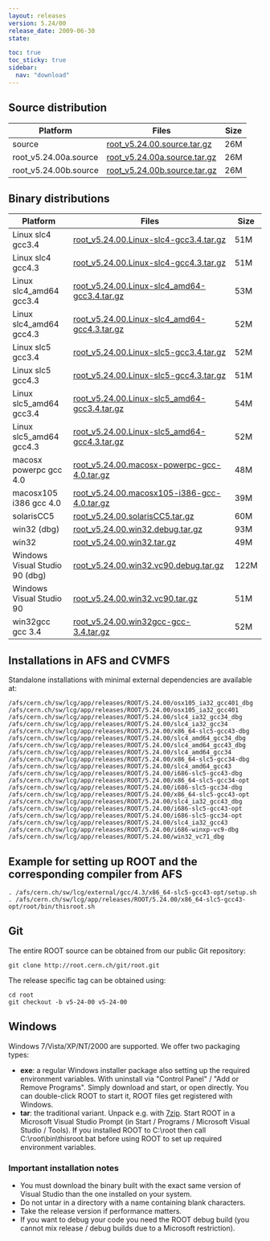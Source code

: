 ```yaml
---
layout: releases
version: 5.24/00
release_date: 2009-06-30
state:

toc: true
toc_sticky: true
sidebar:
  nav: "download"
---
```



## Source distribution

| Platform       | Files | Size |
|-----------|-------|-----|
| source | [root_v5.24.00.source.tar.gz](https://root.cern.ch/download/root_v5.24.00.source.tar.gz) |  26M |
| root_v5.24.00a.source | [root_v5.24.00a.source.tar.gz](https://root.cern.ch/download/root_v5.24.00a.source.tar.gz) |  26M |
| root_v5.24.00b.source | [root_v5.24.00b.source.tar.gz](https://root.cern.ch/download/root_v5.24.00b.source.tar.gz) |  26M |


## Binary distributions

| Platform       | Files | Size |
|-----------|-------|-----|
| Linux slc4 gcc3.4 | [root_v5.24.00.Linux-slc4-gcc3.4.tar.gz](https://root.cern.ch/download/root_v5.24.00.Linux-slc4-gcc3.4.tar.gz) |  51M |
| Linux slc4 gcc4.3 | [root_v5.24.00.Linux-slc4-gcc4.3.tar.gz](https://root.cern.ch/download/root_v5.24.00.Linux-slc4-gcc4.3.tar.gz) |  51M |
| Linux slc4_amd64 gcc3.4 | [root_v5.24.00.Linux-slc4_amd64-gcc3.4.tar.gz](https://root.cern.ch/download/root_v5.24.00.Linux-slc4_amd64-gcc3.4.tar.gz) |  53M |
| Linux slc4_amd64 gcc4.3 | [root_v5.24.00.Linux-slc4_amd64-gcc4.3.tar.gz](https://root.cern.ch/download/root_v5.24.00.Linux-slc4_amd64-gcc4.3.tar.gz) |  52M |
| Linux slc5 gcc3.4 | [root_v5.24.00.Linux-slc5-gcc3.4.tar.gz](https://root.cern.ch/download/root_v5.24.00.Linux-slc5-gcc3.4.tar.gz) |  52M |
| Linux slc5 gcc4.3 | [root_v5.24.00.Linux-slc5-gcc4.3.tar.gz](https://root.cern.ch/download/root_v5.24.00.Linux-slc5-gcc4.3.tar.gz) |  51M |
| Linux slc5_amd64 gcc3.4 | [root_v5.24.00.Linux-slc5_amd64-gcc3.4.tar.gz](https://root.cern.ch/download/root_v5.24.00.Linux-slc5_amd64-gcc3.4.tar.gz) |  54M |
| Linux slc5_amd64 gcc4.3 | [root_v5.24.00.Linux-slc5_amd64-gcc4.3.tar.gz](https://root.cern.ch/download/root_v5.24.00.Linux-slc5_amd64-gcc4.3.tar.gz) |  52M |
| macosx powerpc gcc 4.0 | [root_v5.24.00.macosx-powerpc-gcc-4.0.tar.gz](https://root.cern.ch/download/root_v5.24.00.macosx-powerpc-gcc-4.0.tar.gz) |  48M |
| macosx105 i386 gcc 4.0 | [root_v5.24.00.macosx105-i386-gcc-4.0.tar.gz](https://root.cern.ch/download/root_v5.24.00.macosx105-i386-gcc-4.0.tar.gz) |  39M |
| solarisCC5 | [root_v5.24.00.solarisCC5.tar.gz](https://root.cern.ch/download/root_v5.24.00.solarisCC5.tar.gz) |  60M |
| win32 (dbg) | [root_v5.24.00.win32.debug.tar.gz](https://root.cern.ch/download/root_v5.24.00.win32.debug.tar.gz) |  93M |
| win32 | [root_v5.24.00.win32.tar.gz](https://root.cern.ch/download/root_v5.24.00.win32.tar.gz) |  49M |
| Windows Visual Studio 90 (dbg) | [root_v5.24.00.win32.vc90.debug.tar.gz](https://root.cern.ch/download/root_v5.24.00.win32.vc90.debug.tar.gz) | 122M |
| Windows Visual Studio 90 | [root_v5.24.00.win32.vc90.tar.gz](https://root.cern.ch/download/root_v5.24.00.win32.vc90.tar.gz) |  51M |
| win32gcc gcc 3.4 | [root_v5.24.00.win32gcc-gcc-3.4.tar.gz](https://root.cern.ch/download/root_v5.24.00.win32gcc-gcc-3.4.tar.gz) |  52M |



## Installations in AFS and CVMFS
Standalone installations with minimal external dependencies are available at:
~~~
/afs/cern.ch/sw/lcg/app/releases/ROOT/5.24.00/osx105_ia32_gcc401_dbg
/afs/cern.ch/sw/lcg/app/releases/ROOT/5.24.00/osx105_ia32_gcc401
/afs/cern.ch/sw/lcg/app/releases/ROOT/5.24.00/slc4_ia32_gcc34_dbg
/afs/cern.ch/sw/lcg/app/releases/ROOT/5.24.00/slc4_ia32_gcc34
/afs/cern.ch/sw/lcg/app/releases/ROOT/5.24.00/x86_64-slc5-gcc43-dbg
/afs/cern.ch/sw/lcg/app/releases/ROOT/5.24.00/slc4_amd64_gcc34_dbg
/afs/cern.ch/sw/lcg/app/releases/ROOT/5.24.00/slc4_amd64_gcc43_dbg
/afs/cern.ch/sw/lcg/app/releases/ROOT/5.24.00/slc4_amd64_gcc34
/afs/cern.ch/sw/lcg/app/releases/ROOT/5.24.00/x86_64-slc5-gcc34-dbg
/afs/cern.ch/sw/lcg/app/releases/ROOT/5.24.00/slc4_amd64_gcc43
/afs/cern.ch/sw/lcg/app/releases/ROOT/5.24.00/i686-slc5-gcc43-dbg
/afs/cern.ch/sw/lcg/app/releases/ROOT/5.24.00/x86_64-slc5-gcc34-opt
/afs/cern.ch/sw/lcg/app/releases/ROOT/5.24.00/i686-slc5-gcc34-dbg
/afs/cern.ch/sw/lcg/app/releases/ROOT/5.24.00/x86_64-slc5-gcc43-opt
/afs/cern.ch/sw/lcg/app/releases/ROOT/5.24.00/slc4_ia32_gcc43_dbg
/afs/cern.ch/sw/lcg/app/releases/ROOT/5.24.00/i686-slc5-gcc43-opt
/afs/cern.ch/sw/lcg/app/releases/ROOT/5.24.00/i686-slc5-gcc34-opt
/afs/cern.ch/sw/lcg/app/releases/ROOT/5.24.00/slc4_ia32_gcc43
/afs/cern.ch/sw/lcg/app/releases/ROOT/5.24.00/i686-winxp-vc9-dbg
/afs/cern.ch/sw/lcg/app/releases/ROOT/5.24.00/win32_vc71_dbg
~~~


## Example for setting up ROOT and the corresponding compiler from AFS
~~~
. /afs/cern.ch/sw/lcg/external/gcc/4.3/x86_64-slc5-gcc43-opt/setup.sh
. /afs/cern.ch/sw/lcg/app/releases/ROOT/5.24.00/x86_64-slc5-gcc43-opt/root/bin/thisroot.sh
~~~

## Git
The entire ROOT source can be obtained from our public Git repository:

~~~
git clone http://root.cern.ch/git/root.git
~~~
The release specific tag can be obtained using:
~~~
cd root
git checkout -b v5-24-00 v5-24-00
~~~


## Windows
Windows 7/Vista/XP/NT/2000 are supported. We offer two packaging types:

 * **exe**: a regular Windows installer package also setting up the required environment variables. With uninstall via "Control Panel" / "Add or Remove Programs". Simply download and start, or open directly. You can double-click ROOT to start it, ROOT files get registered with Windows.
 * **tar**: the traditional variant. Unpack e.g. with [7zip](http://www.7-zip.org). Start ROOT in a Microsoft Visual Studio Prompt (in Start / Programs / Microsoft Visual Studio / Tools). If you installed ROOT to C:\root then call C:\root\bin\thisroot.bat before using ROOT to set up required environment variables.

### Important installation notes
 * You must download the binary built with the exact same version of Visual Studio than the one installed on your system.
 * Do not untar in a directory with a name containing blank characters.
 * Take the release version if performance matters.
 * If you want to debug your code you need the ROOT debug build (you cannot mix release / debug builds due to a Microsoft restriction).

